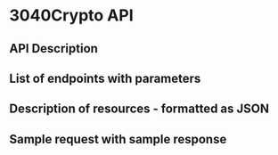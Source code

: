 # 3040Crypto API
## API Description
## List of endpoints with parameters
## Description of resources - formatted as JSON
## Sample request with sample response